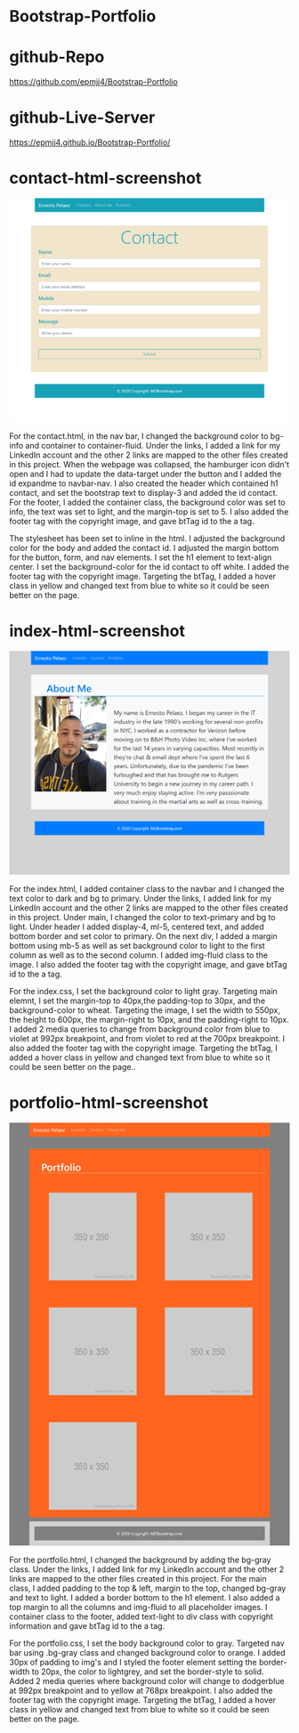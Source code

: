 # Bootstrap-Portfolio

# github-Repo

https://github.com/epmjj4/Bootstrap-Portfolio

# github-Live-Server

https://epmjj4.github.io/Bootstrap-Portfolio/

# contact-html-screenshot

![alt text](https://raw.githubusercontent.com/epmjj4/Bootstrap-Portfolio/main/assets/images/contact-screenshot.png "Contact")

For the contact.html, in the nav bar, I changed the background color to bg-info and container to container-fluid. Under the links,  I added a link for my LinkedIn account and the other 2 links are mapped to the other files created in this project. When the webpage was collapsed, the hamburger icon didn't open and I had to update the data-target under the button and I added the id expandme to navbar-nav. I also created the header which contained h1 contact, and set the bootstrap text to display-3 and added the id contact. For the footer, I added the container class, the background color was set to info, the text was set to light, and the margin-top is set to 5. I also added the footer tag with the copyright image, and gave btTag id to the a tag.

The stylesheet has been set to inline in the html.  I adjusted the background color for the body and added the contact id. I adjusted the margin bottom for the button, form, and nav elements. I set the h1 element to text-align center. I set the background-color for the id contact to off white. I added the footer tag with the copyright image. Targeting the btTag, I added a hover class in yellow and changed text from blue to white so it could be seen better on the page.


# index-html-screenshot
![alt text](https://raw.githubusercontent.com/epmjj4/Bootstrap-Portfolio/main/assets/images/about-me-screenshot.png "AboutMe")

For the index.html, I added container class to the navbar and I changed the text color to dark and bg to primary. Under the links,  I added link for my LinkedIn account and the other 2 links are mapped to the other files created in this project. Under main, I changed the color to text-primary and bg to light. Under header I added display-4, ml-5, centered text, and added bottom border and set color to primary. On the next div, I added a margin bottom using mb-5 as well as set background color to light to the first column as well as to the second column. I added img-fluid class to the image. I also added the footer tag with the copyright image, and gave btTag id to the a tag. 

For the index.css, I set the background color to light gray. Targeting main elemnt, I set the margin-top to 40px,the padding-top to 30px, and the background-color to wheat. Targeting the image, I set the width to 550px, the height to 600px, the margin-right to 10px, and the padding-right to 10px. I added 2 media queries to change from background color from blue to violet at 992px breakpoint, and from violet to red at the 700px breakpoint. I also added the footer tag with the copyright image. Targeting the btTag, I added a hover class in yellow and changed text from blue to white so it could be seen better on the page.. 

# portfolio-html-screenshot
![alt text](https://raw.githubusercontent.com/epmjj4/Bootstrap-Portfolio/main/assets/images/portfolio-screenshot.png "portfolio")

For the portfolio.html, I changed the background by adding the bg-gray class. Under the links,  I added link for my LinkedIn account and the other 2 links are mapped to the other files created in this project. For the main class, I added padding to the top & left, margin to the top, changed bg-gray and text to light. I added a border bottom to the h1 element. I also added a top margin to all the columns and img-fluid to all placeholder images. I container class to the footer, added text-light to div class with copyright information and gave btTag id to the a tag. 

For the portfolio.css, I set the body background color to gray. Targeted nav bar using .bg-gray class and changed background color to orange. I added 30px of padding to img's and I styled the footer element  setting the border-width to 20px, the color to lightgrey, and set the border-style to solid. Added 2 media queries where background color will change to dodgerblue at 992px breakpoint and to yellow at 768px breakpoint. I also added the footer tag with the copyright image. Targeting the btTag, I added a hover class in yellow and changed text from blue to white so it could be seen better on the page.